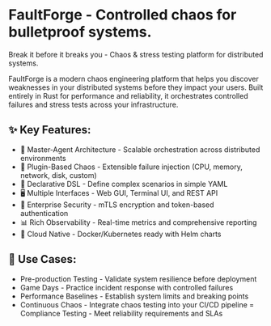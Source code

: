 # FaultForge - Controlled chaos for bulletproof systems.
Break it before it breaks you - Chaos & stress testing platform for distributed systems.

FaultForge is a modern chaos engineering platform that helps you discover weaknesses in your distributed systems before they impact your users. Built entirely in Rust for performance and reliability, it orchestrates controlled failures and stress tests across your infrastructure.

## ✨ Key Features:
- 🎯 Master-Agent Architecture - Scalable orchestration across distributed environments
- 🔌 Plugin-Based Chaos - Extensible failure injection (CPU, memory, network, disk, custom)
- 📝 Declarative DSL - Define complex scenarios in simple YAML
- 🖥️ Multiple Interfaces - Web GUI, Terminal UI, and REST API
- 🔐 Enterprise Security - mTLS encryption and token-based authentication
- 📊 Rich Observability - Real-time metrics and comprehensive reporting
- 🐳 Cloud Native - Docker/Kubernetes ready with Helm charts

## 🌟 Use Cases:
- Pre-production Testing - Validate system resilience before deployment
- Game Days - Practice incident response with controlled failures
- Performance Baselines - Establish system limits and breaking points
- Continuous Chaos - Integrate chaos testing into your CI/CD pipeline
= Compliance Testing - Meet reliability requirements and SLAs
